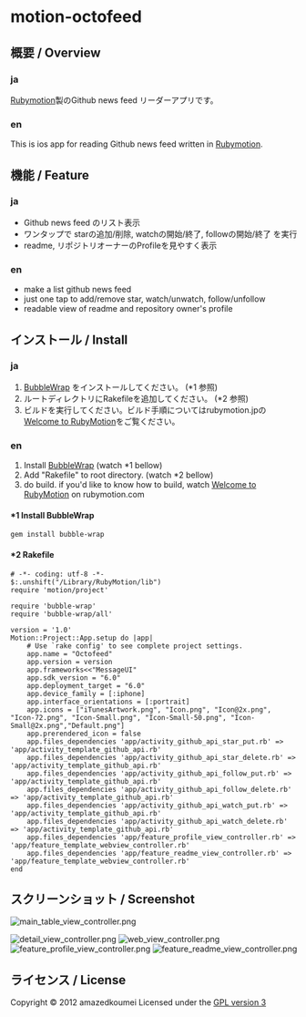 motion-octofeed
===============

概要 / Overview
----------
### ja
[Rubymotion](http://www.rubymotion.com/)製のGithub news feed リーダーアプリです。

### en
This is ios app for reading Github news feed written in [Rubymotion](http://www.rubymotion.com/).


機能 / Feature
----------
### ja
- Github news feed のリスト表示
- ワンタップで starの追加/削除, watchの開始/終了, followの開始/終了 を実行
- readme, リポジトリオーナーのProfileを見やすく表示

### en
- make a list github news feed
- just one tap to add/remove star, watch/unwatch, follow/unfollow
- readable view of readme and repository owner's profile



インストール / Install
----------
### ja
1. [BubbleWrap](https://github.com/rubymotion/BubbleWrap) をインストールしてください。 (*1 参照)
2. ルートディレクトリにRakefileを追加してください。 (*2 参照)
3. ビルドを実行してください。ビルド手順についてはrubymotion.jpの[Welcome to RubyMotion](http://rubymotion.jp/RubyMotionDocumentation/guides/getting-started/index.html)をご覧ください。

    
### en
1. Install [BubbleWrap](https://github.com/rubymotion/BubbleWrap) (watch *1 bellow)
2. Add "Rakefile" to root directory. (watch *2 bellow)
3. do build. if you'd like to know how to build, watch [Welcome to RubyMotion](http://www.rubymotion.com/developer-center/guides/getting-started/) on rubymotion.com


#### *1 Install BubbleWrap
    gem install bubble-wrap


#### *2 Rakefile
	# -*- coding: utf-8 -*-
	$:.unshift("/Library/RubyMotion/lib")
	require 'motion/project'

	require 'bubble-wrap'
	require 'bubble-wrap/all'

	version = '1.0'
	Motion::Project::App.setup do |app|
  		# Use `rake config' to see complete project settings.
  		app.name = "Octofeed"
  		app.version = version
  		app.frameworks<<"MessageUI"
  		app.sdk_version = "6.0"
  		app.deployment_target = "6.0"
  		app.device_family = [:iphone]
  		app.interface_orientations = [:portrait]
  		app.icons = ["iTunesArtwork.png", "Icon.png", "Icon@2x.png", "Icon-72.png", "Icon-Small.png", "Icon-Small-50.png", "Icon-Small@2x.png","Default.png"]
  		app.prerendered_icon = false
  		app.files_dependencies 'app/activity_github_api_star_put.rb' => 'app/activity_template_github_api.rb'
  		app.files_dependencies 'app/activity_github_api_star_delete.rb' => 'app/activity_template_github_api.rb'
  		app.files_dependencies 'app/activity_github_api_follow_put.rb' => 'app/activity_template_github_api.rb'
  		app.files_dependencies 'app/activity_github_api_follow_delete.rb' => 'app/activity_template_github_api.rb'
  		app.files_dependencies 'app/activity_github_api_watch_put.rb' => 'app/activity_template_github_api.rb'
		app.files_dependencies 'app/activity_github_api_watch_delete.rb' => 'app/activity_template_github_api.rb'
		app.files_dependencies 'app/feature_profile_view_controller.rb' => 'app/feature_template_webview_controller.rb'
		app.files_dependencies 'app/feature_readme_view_controller.rb' => 'app/feature_template_webview_controller.rb'
	end
 

スクリーンショット / Screenshot
----------
![main_table_view_controller.png](screenshot/main_table_view_controller.png "main_table_view_controller.png")

![detail_view_controller.png](screenshot/detail_view_controller.png "detail_view_controller")
  ![web_view_controller.png](screenshot/web_view_controller.png "web_view_controller")
![feature_profile_view_controller.png](screenshot/feature_profile_view_controller.png "feature_profile_view_controller")
  ![feature_readme_view_controller.png](screenshot/feature_readme_view_controler.png "feature_readme_view_controller")


ライセンス / License
----------
Copyright &copy; 2012 amazedkoumei
Licensed under the [GPL version 3][gpl]
 
[gpl]: http://opensource.org/licenses/gpl-3.0.html